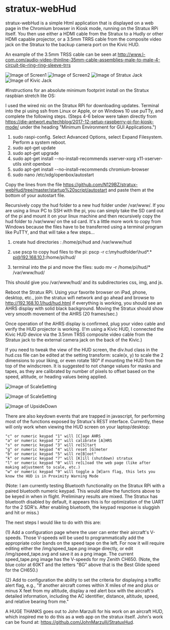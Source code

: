 # stratux-webHud

stratux-webHud is a simple Html application that is displayed on a web page in the Chromium browser in Kiosk mode, running on the Stratux RPi itself.  You then use either a HDMI cable from the Stratux to a Hudly or other HDMI capable projector, or a 3.5mm TRRS cable from the composite video jack on the Stratux to the backup camera port on the Kivic HUD.   

An example of the 3.5mm  TRSS cable can be seen at http://www.l-com.com/audio-video-thinline-35mm-cable-assemblies-male-to-male-4-circuit-tip-ring-ring-sleeve-trrs

![Image of Screen1](https://github.com/N129BZ/stratux-webHud/blob/master/readme_images/InTurn.png)
![Image of Screen2](https://github.com/N129BZ/stratux-webHud/blob/master/readme_images/WithSlipSkid2.png)
![Image of Stratux Jack](https://github.com/N129BZ/stratux-webHud/blob/master/readme_images/PluggedIntoRPi.jpg)
![Image of Kivic Jack](https://github.com/N129BZ/stratux-webHud/blob/master/readme_images/PluggedIntoKivic.jpg)

#Instructions for an absolute minimum footprint install on the Stratux raspbian stretch lite OS:

I used the wired nic on the Stratux RPi for downloading updates. Terminal into the pi using ssh from Linux or Apple, or on Windows 10 use puTTy, and complete the following steps. (Steps 4-6 below were taken directly from https://die-antwort.eu/techblog/2017-12-setup-raspberry-pi-for-kiosk-mode/  under the heading "Minimum Environment for GUI Applications.")

1.  sudo raspi-config.  Select Advanced Options, select Expand Filesystem.  Perform a system reboot.
2.  sudo apt-get update
3.  sudo apt-get upgrade
4.  sudo apt-get install --no-install-recommends xserver-xorg x11-xserver-utils xinit openbox
5.  sudo apt-get install --no-install-recommends chromium-browser
6.  sudo nano /etc/xdg/openbox/autostart
      
Copy the lines from the file https://github.com/N129BZ/stratux-webHud/tree/master/startup%20script/autostart and paste them at the bottom of your autostart file.
   
Recursively copy the hud folder to a new hud folder under /var/www/. If you are using a linux PC to SSH with the pi, you can simply take the SD card out of the pi and mount it on your linux machine and then recursively copy the hud folder to /var/www/ on the sd card.  It's a little more work to copy from Windows because the files have to be transferred using a terminal program like PuTTY, and that will take a few steps...

1.  create hud directories : /home/pi/hud    and   /var/www/hud   

2.  use pscp to copy hud files to the pi:  pscp -r c:\myhudfolder\hud\*.* pi@192.168.10.1:/home/pi/hud/

3.  terminal into the pi and move the files:  sudo mv -r /home/pi/hud/* /var/www/hud/ 
   
   
This should give you /var/www/hud/ and its subdirectories css, img, and js.
 
Reboot the Stratux RPi.  Using your favorite browser on iPad, phone, desktop, etc., join the stratux wifi network and go ahead and browse to http://192.168.10.1/hud/hud.html if everything is working, you should see an AHRS display with solid black background. Moving the Stratux should show very smooth movement of the AHRS (20 frames/sec.)
 
Once operation of the AHRS display is confirmed, plug your video cable and verify the HUD projector is working. (I'm using a Kivic HUD, I connected the Kivic HUD device via the 3.5mm TRSS composite video cable from the Stratux jack to the external camera jack on the back of the Kivic.)

If you need to tweak the view of the HUD screen, the div.hud class in the hud.css file can be edited at the setting transform: scale(x, y) to scale the 2 dimensions to your liking, or even rotate 180° if mounting the HUD from the top of the windscreen. It is suggested to not change values for masks and tapes, as they are calibrated by number of pixels to offset based on the speed, altitude, or heading values being applied.

![Image of ScaleSetting](https://github.com/N129BZ/stratux-webHud/blob/master/readme_images/hudcss1.png)

![Image of ScaleSetting](https://github.com/N129BZ/stratux-webHud/blob/master/readme_images/hudcss2.png)

![Image of UpsideDown](https://github.com/N129BZ/stratux-webHud/blob/master/readme_images/upsideDown.png)

There are also keydown events that are trapped in javascript, for performing most of the functions exposed by Stratux's REST interface. Currently, these will only work when viewing the HUD screen on your laptop/desktop:

    "c" or numeric keypad "1" will [C]age AHRS
    "a" or numeric keypad "2" will calibrate [A]HRS
    "s" or numeric keypad "3" will re[S]tart
    "g" or numeric keypad "4" will reset [G]meter
    "b" or numeric keypad "5" will re[B]oot"
    "k" or numeric keypad "7" will [K]ill (shutdown) stratux
    "l" or numeric keypad "0" will re[L]oad the web page (like after making adjustment to scale, etc.)
    "w" or numeric keypad "9" will toggle a [W]arn flag, this lets you know the HUD is in Proximity Warning Mode  
        
(Note: I am currently testing Bluetooth functionality on the Stratux RPi with a paired bluetooth numeric keypad. This would allow the functions above to be keyed in when in flight. Preliminary results are mixed. The Stratux has bluetooth disabled by default, it appears this is for optimization of the UART for the 2 SDR's. After enabling bluetooth, the keypad response is sluggish and hit or miss.)

The next steps I would like to do with this are:

(1) Add a configuration page where the user can enter their aircraft's V-speeds. Those V-speeds will be used to programmatically add the appropriate color bands on the speed tape on the left.  For now it will require editing either the /img/speed_tape.png image directly, or edit /img/speed_tape.svg and save it as a png image. The current speed_tape.png image has the V-speeds for my Zenith CH650. (Note, the blue color at 60KT and the letters "BG" above that is the Best Glide speed for the CH650.)

(2) Add to configuration the ability to set the criteria for displaying a traffic alert flag, e.g., "If another aircraft comes within X miles of me and plus or minus X feet from my altitude, display a red alert box with the aircraft's detailed information, including the AC identifier, distance, altitude, speed, and relative bearing from me."  

A HUGE THANKS goes out to John Marzulli for his work on an aircraft HUD, which inspired me to do this as a web app on the stratux itself. John's work can be found at: https://github.com/JohnMarzulli/StratuxHud.
